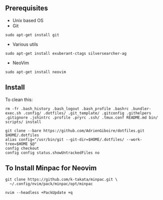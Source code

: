 ## Prerequisites

* Unix based OS
* Git
```
sudo apt-get install git
```
* Various utils
```
sudo apt-get install exuberant-ctags silversearcher-ag
```
* NeoVim
```
sudo apt-get install neovim
```

## Install

To clean this:

```
rm -fr .bash_history .bash_logout .bash_profile .bashrc .bundler-exec.sh .config/ .dotfiles/ .git_template/ .gitconfig .githelpers .gitignore .jshintrc .profile .pryrc .ssh/ .tmux.conf README.md bin/ scripts/ install
```

```
git clone --bare https://github.com/AdrienGiboire/dotfiles.git $HOME/.dotfiles
alias config="/usr/bin/git --git-dir=$HOME/.dotfiles/ --work-tree=$HOME $@"
config checkout
config config status.showUntrackedFiles no
```

## To Install Minpac for Neovim

```
git clone https://github.com/k-takata/minpac.git \
  ~/.config/nvim/pack/minpac/opt/minpac

nvim --headless +PackUpdate +q
```
